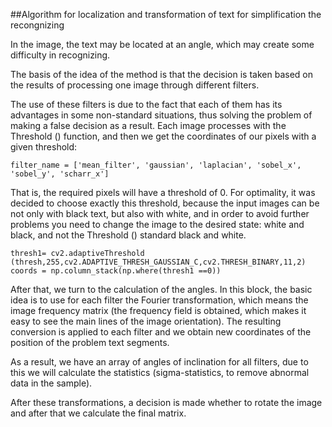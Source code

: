##Algorithm for localization and transformation of text for simplification the recongnizing

In the image, the text may be located at an angle, which may create some difficulty in recognizing.

The basis of the idea of ​​the method is that the decision is taken based on the results of processing one image through different filters.

The use of these filters is due to the fact that each of them has its advantages in some non-standard situations, thus solving the problem of making a false decision as a result. Each image processes with the Threshold () function, and then we get the coordinates of our pixels with a given threshold:

```filter_name = ['mean_filter', 'gaussian', 'laplacian', 'sobel_x', 'sobel_y', 'scharr_x']```

That is, the required pixels will have a threshold of 0. For optimality, it was decided to choose exactly this threshold, because the input images can be not only with black text, but also with white, and in order to avoid further problems you need to change the image to the desired state: white and black, and not the Threshold () standard black and white. 
```thresh =get_thresh(im)
thresh1= cv2.adaptiveThreshold
(thresh,255,cv2.ADAPTIVE_THRESH_GAUSSIAN_C,cv2.THRESH_BINARY,11,2)
coords = np.column_stack(np.where(thresh1 ==0))
```

After that, we turn to the calculation of the angles. In this block, the basic idea is to use for each filter the Fourier transformation, which means the image frequency matrix (the frequency field is obtained, which makes it easy to see the main lines of the image orientation). The resulting conversion is applied to each filter and we obtain new coordinates of the position of the problem text segments.

As a result, we have an array of angles of inclination for all filters, due to this we will calculate the statistics (sigma-statistics, to remove abnormal data in the sample).

After these transformations, a decision is made whether to rotate the image and after that we calculate the final matrix.